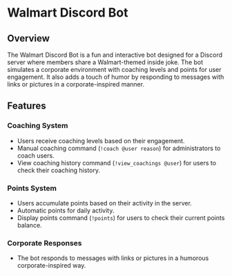 # Walmart Discord Bot

## Overview

The Walmart Discord Bot is a fun and interactive bot designed for a Discord server where members share a Walmart-themed inside joke. The bot simulates a corporate environment with coaching levels and points for user engagement. It also adds a touch of humor by responding to messages with links or pictures in a corporate-inspired manner.

## Features

### Coaching System

- Users receive coaching levels based on their engagement.
- Manual coaching command (`!coach @user reason`) for administrators to coach users.
- View coaching history command (`!view_coachings @user`) for users to check their coaching history.

### Points System

- Users accumulate points based on their activity in the server.
- Automatic points for daily activity.
- Display points command (`!points`) for users to check their current points balance.

### Corporate Responses

- The bot responds to messages with links or pictures in a humorous corporate-inspired way.

